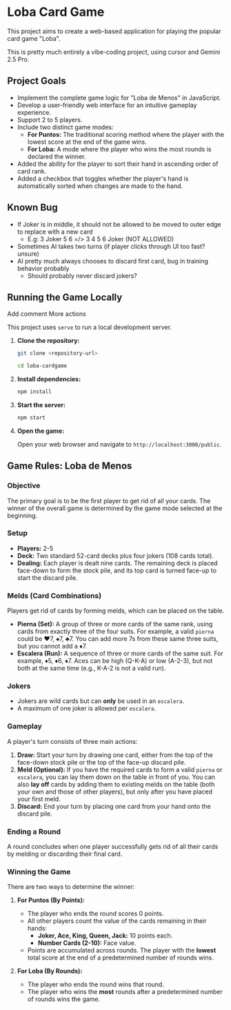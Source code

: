 # Loba Card Game

This project aims to create a web-based application for playing the popular card game "Loba".

This is pretty much entirely a vibe-coding project, using cursor and Gemini 2.5 Pro.

## Project Goals

- Implement the complete game logic for "Loba de Menos" in JavaScript.
- Develop a user-friendly web interface for an intuitive gameplay experience.
- Support 2 to 5 players.
- Include two distinct game modes:
    - **For Puntos:** The traditional scoring method where the player with the lowest score at the end of the game wins.
    - **For Loba:** A mode where the player who wins the most rounds is declared the winner.
- Added the ability for the player to sort their hand in ascending order of card rank.
- Added a checkbox that toggles whether the player's hand is automatically sorted when changes are made to the hand.

## Known Bug

- If Joker is in middle, it should not be allowed to be moved to outer edge to replace with a new card
  - E.g: 3 Joker 5 6 =/> 3 4 5 6 Joker (NOT ALLOWED)
- Sometimes AI takes two turns (if player clicks through UI too fast? unsure)
- AI pretty much always chooses to discard first card, bug in training behavior probably
  - Should probably never discard jokers?

## Running the Game Locally
Add comment
More actions

This project uses `serve` to run a local development server.

1.  **Clone the repository:**


    ```bash
    git clone <repository-url>

    cd loba-cardgame
    ```

2.  **Install dependencies:**


    ```bash
    npm install
    ```

3.  **Start the server:**


    ```bash
    npm start
    ```
4.  **Open the game:**


    Open your web browser and navigate to `http://localhost:3000/public`.


## Game Rules: Loba de Menos

### Objective

The primary goal is to be the first player to get rid of all your cards. The winner of the overall game is determined by the game mode selected at the beginning.

### Setup

- **Players:** 2-5
- **Deck:** Two standard 52-card decks plus four jokers (108 cards total).
- **Dealing:** Each player is dealt nine cards. The remaining deck is placed face-down to form the stock pile, and its top card is turned face-up to start the discard pile.

### Melds (Card Combinations)

Players get rid of cards by forming melds, which can be placed on the table.

- **Pierna (Set):** A group of three or more cards of the same rank, using cards from exactly three of the four suits. For example, a valid `pierna` could be ♥️7, ♠️7, ♣️7. You can add more 7s from these same three suits, but you cannot add a ♦️7.
- **Escalera (Run):** A sequence of three or more cards of the same suit. For example, ♦️5, ♦️6, ♦️7. Aces can be high (Q-K-A) or low (A-2-3), but not both at the same time (e.g., K-A-2 is not a valid run).

### Jokers

- Jokers are wild cards but can **only** be used in an `escalera`.
- A maximum of one joker is allowed per `escalera`.

### Gameplay

A player's turn consists of three main actions:

1.  **Draw:** Start your turn by drawing one card, either from the top of the face-down stock pile or the top of the face-up discard pile.
2.  **Meld (Optional):** If you have the required cards to form a valid `pierna` or `escalera`, you can lay them down on the table in front of you. You can also **lay off** cards by adding them to existing melds on the table (both your own and those of other players), but only after you have placed your first meld.
3.  **Discard:** End your turn by placing one card from your hand onto the discard pile.

### Ending a Round

A round concludes when one player successfully gets rid of all their cards by melding or discarding their final card.

### Winning the Game

There are two ways to determine the winner:

1.  **For Puntos (By Points):**
    - The player who ends the round scores 0 points.
    - All other players count the value of the cards remaining in their hands:
        - **Joker, Ace, King, Queen, Jack:** 10 points each.
        - **Number Cards (2-10):** Face value.
    - Points are accumulated across rounds. The player with the **lowest** total score at the end of a predetermined number of rounds wins.

2.  **For Loba (By Rounds):**
    - The player who ends the round wins that round.
    - The player who wins the **most** rounds after a predetermined number of rounds wins the game.
